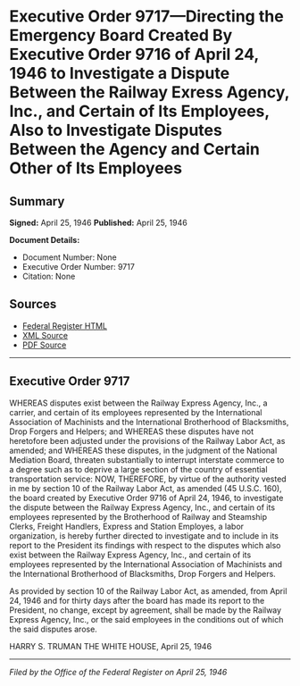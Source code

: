 # Executive Order 9717—Directing the Emergency Board Created By Executive Order 9716 of April 24, 1946 to Investigate a Dispute Between the Railway Exress Agency, Inc., and Certain of Its Employees, Also to Investigate Disputes Between the Agency and Certain Other of Its Employees

## Summary

**Signed:** April 25, 1946
**Published:** April 25, 1946

**Document Details:**
- Document Number: None
- Executive Order Number: 9717
- Citation: None

## Sources
- [Federal Register HTML](https://www.presidency.ucsb.edu/documents/executive-order-9717-directing-the-emergency-board-created-executive-order-9716-april-24)
- [XML Source](None)
- [PDF Source](None)

---

## Executive Order 9717

WHEREAS disputes exist between the Railway Express Agency, Inc., a carrier, and certain of its employees represented by the International Association of Machinists and the International Brotherhood of Blacksmiths, Drop Forgers and Helpers; and
WHEREAS these disputes have not heretofore been adjusted under the provisions of the Railway Labor Act, as amended; and
WHEREAS these disputes, in the judgment of the National Mediation Board, threaten substantially to interrupt interstate commerce to a degree such as to deprive a large section of the country of essential transportation service:
NOW, THEREFORE, by virtue of the authority vested in me by section 10 of the Railway Labor Act, as amended (45 U.S.C. 160), the board created by Executive Order 9716 of April 24, 1946, to investigate the dispute between the Railway Express Agency, Inc., and certain of its employees represented by the Brotherhood of Railway and Steamship Clerks, Freight Handlers, Express and Station Employes, a labor organization, is hereby further directed to investigate and to include in its report to the President its findings with respect to the disputes which also exist between the Railway Express Agency, Inc., and certain of its employees represented by the International Association of Machinists and the International Brotherhood of Blacksmiths, Drop Forgers and Helpers.

As provided by section 10 of the Railway Labor Act, as amended, from April 24, 1946 and for thirty days after the board has made its report to the President, no change, except by agreement, shall be made by the Railway Express Agency, Inc., or the said employees in the conditions out of which the said disputes arose.

HARRY S. TRUMAN
THE WHITE HOUSE,
April 25, 1946

---

*Filed by the Office of the Federal Register on April 25, 1946*
